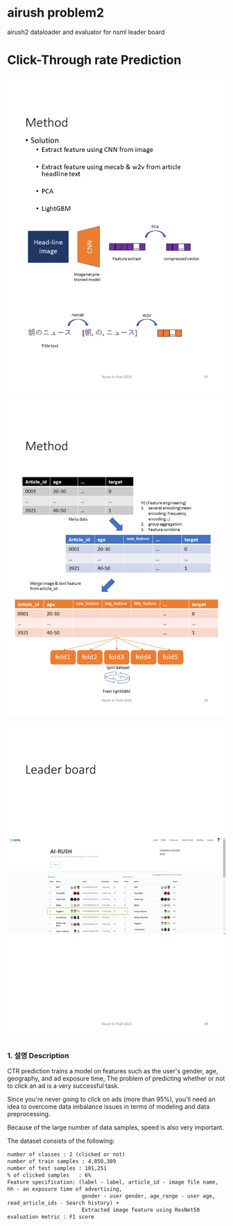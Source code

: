 # airush problem2 
airush2 dataloader and evaluator for nsml leader board
# Click-Through rate Prediction

<img src="../img/img_1.png"></img><br/>

<img src="../img/img_2.png"></img><br/>

<img src="../img/img_3.png"></img><br/>

### 1. 설명 Description
CTR prediction trains a model on features such as the user's gender, age, geography, and ad exposure time,
The problem of predicting whether or not to click an ad is a very successful task.

Since you're never going to click on ads (more than 95%), you'll need an idea to overcome data imbalance issues in terms of modeling and data preprocessing.

Because of the large number of data samples, speed is also very important.

The dataset consists of the following:

```
number of classes : 2 (clicked or not)
number of train samples : 4,050,309
number of test samples : 101,251
% of clicked samples   : 6%
Feature specification: (label - label, article_id - image file name, hh - an exposure time of advertising, 
                        gender - user gender, age_range - user age, read_article_ids - Search history) + 
                        Extracted image feature using ResNet50
evaluation metric : F1 score
```

